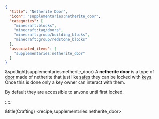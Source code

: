 ```json
{
  "title": "Netherite Door",
  "icon": "supplementaries:netherite_door",
  "categories": [
    "minecraft:blocks",
    "minecraft:tag/doors",
    "minecraft:group/building_blocks",
    "minecraft:group/redstone_blocks"
  ],
  "associated_items": [
    "supplementaries:netherite_door"
  ]
}
```

&spotlight(supplementaries:netherite_door)
A **netherite door** is a type of [door](^minecraft:tag/doors) made of netherite that just like [safes](^supplementaries:safe) they can be locked with [keys](^supplementaries:key). Once this is done only a key owner can interact with them.


By default they are accessible to anyone until first locked.

;;;;;

&title(Crafting)
<recipe;supplementaries:netherite_door>
